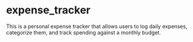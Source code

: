 # expense_tracker
This is a personal expense tracker that allows users to log daily expenses, categorize them, and track spending against a monthly budget. 

